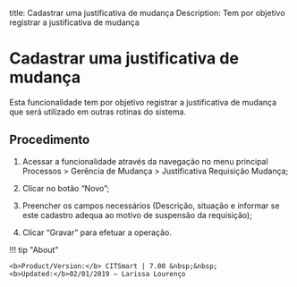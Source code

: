 title: Cadastrar uma justificativa de mudança
Description: Tem por objetivo registrar a justificativa de mudança
# Cadastrar uma justificativa de mudança

Esta funcionalidade tem por objetivo registrar a justificativa de mudança que será utilizado em outras rotinas do sistema.

Procedimento
------------

1.  Acessar a funcionalidade através da navegação no menu principal Processos \>
    Gerência de Mudança \> Justificativa Requisição Mudança;

2.  Clicar no botão “Novo”;

3.  Preencher os campos necessários (Descrição, situação e informar se este
    cadastro adequa ao motivo de suspensão da requisição);

4.  Clicar “Gravar” para efetuar a operação.

!!! tip "About"

    <b>Product/Version:</b> CITSmart | 7.00 &nbsp;&nbsp;
    <b>Updated:</b>02/01/2019 – Larissa Lourenço
